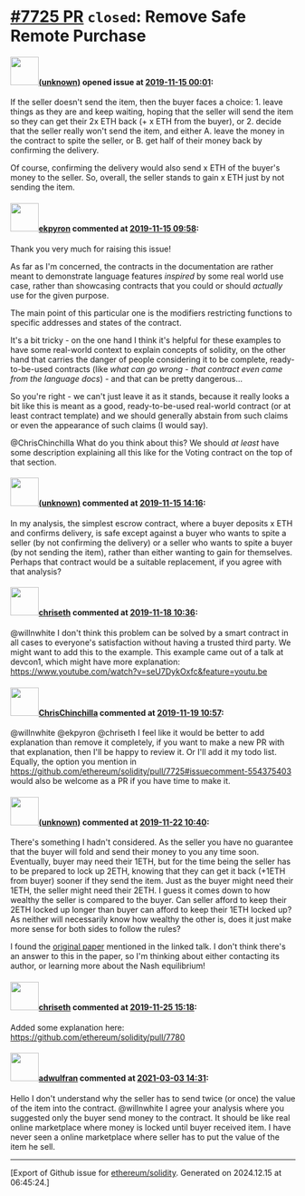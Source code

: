 # [\#7725 PR](https://github.com/ethereum/solidity/pull/7725) `closed`: Remove Safe Remote Purchase

#### <img src="(unknown)" width="50">[(unknown)]((unknown)) opened issue at [2019-11-15 00:01](https://github.com/ethereum/solidity/pull/7725):

If the seller doesn't send the item, then the buyer faces a choice: 
    1. leave things as they are and keep waiting, hoping that the seller will send the item so they can get their 2x ETH back (+ x ETH from the buyer), or 
    2. decide that the seller really won't send the item, and either 
        A. leave the money in the contract to spite the seller, or 
        B. get half of their money back by confirming the delivery. 

Of course, confirming the delivery would also send x ETH of the buyer's money to the seller. So, overall, the seller stands to gain x ETH just by not sending the item.

#### <img src="https://avatars.githubusercontent.com/u/1347491?v=4" width="50">[ekpyron](https://github.com/ekpyron) commented at [2019-11-15 09:58](https://github.com/ethereum/solidity/pull/7725#issuecomment-554294387):

Thank you very much for raising this issue!

As far as I'm concerned, the contracts in the documentation are rather meant to demonstrate language features *inspired* by some real world use case, rather than showcasing contracts that you could or should *actually* use for the given purpose.

The main point of this particular one is the modifiers restricting functions to specific addresses and states of the contract.

It's a bit tricky - on the one hand I think it's helpful for these examples to have some real-world context to explain concepts of solidity, on the other hand that carries the danger of people considering it to be complete, ready-to-be-used contracts (like *what can go wrong - that contract even came from the language docs*) - and that can be pretty dangerous...

So you're right - we can't just leave it as it stands, because it really looks a bit like this is meant as a good, ready-to-be-used real-world contract (or at least contract template) and we should generally abstain from such claims or even the appearance of such claims (I would say).

@ChrisChinchilla What do you think about this? We should *at least* have some description explaining all this like for the Voting contract on the top of that section.

#### <img src="(unknown)" width="50">[(unknown)]((unknown)) commented at [2019-11-15 14:16](https://github.com/ethereum/solidity/pull/7725#issuecomment-554375403):

In my analysis, the simplest escrow contract, where a buyer deposits x ETH and confirms delivery, is safe except against a buyer who wants to spite a seller (by not confirming the delivery) or a seller who wants to spite a buyer (by not sending the item), rather than either wanting to gain for themselves. Perhaps that contract would be a suitable replacement, if you agree with that analysis?

#### <img src="https://avatars.githubusercontent.com/u/9073706?v=4" width="50">[chriseth](https://github.com/chriseth) commented at [2019-11-18 10:36](https://github.com/ethereum/solidity/pull/7725#issuecomment-554957271):

@willnwhite I don't think this problem can be solved by a smart contract in all cases to everyone's satisfaction without having a trusted third party. We might want to add this to the example. This example came out of a talk at devcon1, which might have more explanation: https://www.youtube.com/watch?v=seU7DykOxfc&feature=youtu.be

#### <img src="https://avatars.githubusercontent.com/u/42080?u=54f700afa4263a5f86d2036b7ae598c2a2b419c0&v=4" width="50">[ChrisChinchilla](https://github.com/ChrisChinchilla) commented at [2019-11-19 10:57](https://github.com/ethereum/solidity/pull/7725#issuecomment-555453339):

@willnwhite @ekpyron @chriseth I feel like it would be better to add explanation than remove it completely, if you want to make a new PR with that explanation, then I'll be happy to review it. Or I'll add it my todo list. Equally, the option you mention in https://github.com/ethereum/solidity/pull/7725#issuecomment-554375403 would also be welcome as a PR if you have time to make it.

#### <img src="(unknown)" width="50">[(unknown)]((unknown)) commented at [2019-11-22 10:40](https://github.com/ethereum/solidity/pull/7725#issuecomment-557482877):

There's something I hadn't considered. As the seller you have no guarantee that the buyer will fold and send their money to you any time soon. Eventually, buyer may need their 1ETH, but for the time being the seller has to be prepared to lock up 2ETH, knowing that they can get it back (+1ETH from buyer) sooner if they send the item. Just as the buyer might need their 1ETH, the seller might need their 2ETH. I guess it comes down to how wealthy the seller is compared to the buyer. Can seller afford to keep their 2ETH locked up longer than buyer can afford to keep their 1ETH locked up? As neither will necessarily know how wealthy the other is, does it just make more sense for both sides to follow the rules?

I found the [original paper](https://github.com/oleganza/bitcoin-papers/blob/master/JointEscrow.md) mentioned in the linked talk. I don't think there's an answer to this in the paper, so I'm thinking about either contacting its author, or learning more about the Nash equilibrium!

#### <img src="https://avatars.githubusercontent.com/u/9073706?v=4" width="50">[chriseth](https://github.com/chriseth) commented at [2019-11-25 15:18](https://github.com/ethereum/solidity/pull/7725#issuecomment-558201412):

Added some explanation here: https://github.com/ethereum/solidity/pull/7780

#### <img src="https://avatars.githubusercontent.com/u/38992867?v=4" width="50">[adwulfran](https://github.com/adwulfran) commented at [2021-03-03 14:31](https://github.com/ethereum/solidity/pull/7725#issuecomment-789755425):

Hello
I don't understand why the seller has to send twice (or once) the value of the item into the contract. 
@willnwhite  I agree your analysis where you suggested only the buyer send money to the contract. It should be like real online marketplace where money is locked until buyer received item. I have never seen a online marketplace where seller has to put the value of the item he sell.


-------------------------------------------------------------------------------



[Export of Github issue for [ethereum/solidity](https://github.com/ethereum/solidity). Generated on 2024.12.15 at 06:45:24.]
